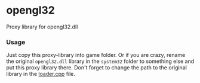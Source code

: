# opengl32

Proxy library for opengl32.dll

### Usage
Just copy this proxy-library into game folder. Or if you are crazy, rename the original `opengl32.dll` library in the `system32` folder to something else and put this proxy library there.
Don't forget to change the path to the original library in the [loader.cpp][original-library-path] file.

[original-library-path]: <../master/opengl32/src/loader/loader.cpp#L10>
